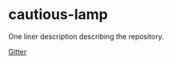 # cautious-lamp
One liner description describing the repository. 

[Gitter](https://gitter.im/githubschool/githubfordevelopers)
